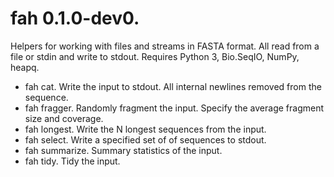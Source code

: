 # fah 0.1.0-dev0.

Helpers for working with files and streams in FASTA format. All read from a file
or stdin and write to stdout. Requires Python 3, Bio.SeqIO, NumPy, heapq.

*   fah cat. Write the input to stdout. All internal newlines removed from the
    sequence.
*   fah fragger. Randomly fragment the input. Specify the average fragment size
    and coverage.
*   fah longest. Write the N longest sequences from the input.
*   fah select. Write a specified set of of sequences to stdout.
*   fah summarize. Summary statistics of the input.
*   fah tidy. Tidy the input.
